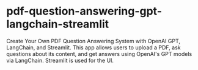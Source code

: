 # pdf-question-answering-gpt-langchain-streamlit
Create Your Own PDF Question Answering System with OpenAI GPT, LangChain, and Streamlit. This app allows users to upload a PDF, ask questions about its content, and get answers using OpenAI's GPT models via LangChain. Streamlit is used for the UI.

